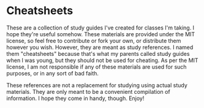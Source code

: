 # Cheatsheets

These are a collection of study guides I've created for classes I'm taking. I hope they're useful somehow. These materials are provided under the MIT license, so feel free to contribute or fork your own, or distribute them however you wish.
However, they are meant as study references. I named them "cheatsheets" because that's what my parents called study guides when I was young, but they should not be used for cheating.
As per the MIT license, I am not responsible if any of these materials are used for such purposes, or in any sort of bad faith.

These references are not a replacement for studying using actual study materials. They are only meant to be a convenient compilation of information. I hope they come in handy, though. Enjoy!
